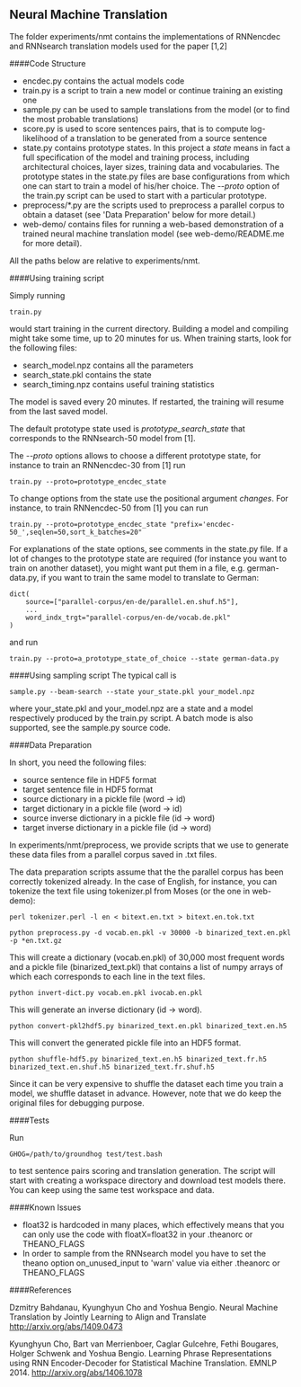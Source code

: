 Neural Machine Translation
--------------------------

The folder experiments/nmt contains the implementations of RNNencdec and
RNNsearch translation models used for the paper [1,2]

####Code Structure

- encdec.py contains the actual models code
- train.py is a script to train a new model or continue training an existing one
- sample.py can be used to sample translations from the model (or to find the
  most probable translations)
- score.py is used to score sentences pairs, that is to compute log-likelihood
  of a translation to be generated from a source sentence
- state.py contains prototype states. In this project a *state* means in fact a
  full specification of the model and training process, including architectural
  choices, layer sizes, training data and vocabularies. The prototype states in
  the state.py files are base configurations from which one can start to train a
  model of his/her choice.  The *--proto* option of the train.py script can be
  used to start with a particular prototype.
- preprocess/*.py are the scripts used to preprocess a parallel corpus to obtain
  a dataset (see 'Data Preparation' below for more detail.)
- web-demo/ contains files for running a web-based demonstration of a trained
  neural machine translation model (see web-demo/README.me for more detail).

All the paths below are relative to experiments/nmt.
  
####Using training script

Simply running
```
train.py
```
would start training in the current directory. Building a model and compiling
might take some time, up to 20 minutes for us. When training starts, look for
the following files:

- search_model.npz contains all the parameters
- search_state.pkl contains the state
- search_timing.npz contains useful training statistics

The model is saved every 20 minutes.  If restarted, the training will resume
from the last saved model. 

The default prototype state used is *prototype_search_state* that corresponds to
the RNNsearch-50 model from [1].

The *--proto* options allows to choose a different prototype state, for instance
to train an RNNencdec-30 from [1] run
```
train.py --proto=prototype_encdec_state
```

To change options from the state use the positional argument *changes*. For
instance, to train RNNencdec-50 from [1] you can run

```
train.py --proto=prototype_encdec_state "prefix='encdec-50_',seqlen=50,sort_k_batches=20"
```

For explanations of the state options, see comments in the state.py file. If a
lot of changes to the prototype state are required (for instance you want to
train on another dataset), you might want put them in a file, e.g.
german-data.py, if you want to train the same model to translate to German: 

```
dict(
    source=["parallel-corpus/en-de/parallel.en.shuf.h5"],
    ...
    word_indx_trgt="parallel-corpus/en-de/vocab.de.pkl"
)
```

and run

```
train.py --proto=a_prototype_state_of_choice --state german-data.py 
```

####Using sampling script
The typical call is
```
sample.py --beam-search --state your_state.pkl your_model.npz 
```

where your_state.pkl and your_model.npz are a state and a model respectively
produced by the train.py script.  A batch mode is also supported, see the
sample.py source code.

####Data Preparation

In short, you need the following files:
- source sentence file in HDF5 format
- target sentence file in HDF5 format
- source dictionary in a pickle file (word -> id)
- target dictionary in a pickle file (word -> id)
- source inverse dictionary in a pickle file (id -> word)
- target inverse dictionary in a pickle file (id -> word)

In experiments/nmt/preprocess, we provide scripts that we use to generate these
data files from a parallel corpus saved in .txt files. 

The data preparation scripts assume that the the parallel corpus has been
correctly tokenized already. In the case of English, for instance, you can
tokenize the text file using tokenizer.pl from Moses (or the one in web-demo):
```
perl tokenizer.perl -l en < bitext.en.txt > bitext.en.tok.txt
```

```
python preprocess.py -d vocab.en.pkl -v 30000 -b binarized_text.en.pkl -p *en.txt.gz
```
This will create a dictionary (vocab.en.pkl) of 30,000 most frequent words and a
pickle file (binarized_text.pkl) that contains a list of numpy arrays of which
each corresponds to each line in the text files. 
```
python invert-dict.py vocab.en.pkl ivocab.en.pkl
```
This will generate an inverse dictionary (id -> word).
```
python convert-pkl2hdf5.py binarized_text.en.pkl binarized_text.en.h5
```
This will convert the generated pickle file into an HDF5 format. 
```
python shuffle-hdf5.py binarized_text.en.h5 binarized_text.fr.h5 binarized_text.en.shuf.h5 binarized_text.fr.shuf.h5
```
Since it can be very expensive to shuffle the dataset each time you train a
model, we shuffle dataset in advance. However, note that we do keep the original
files for debugging purpose.

####Tests

Run
```
GHOG=/path/to/groundhog test/test.bash
```
to test sentence pairs scoring and translation generation. The script will start with creating 
a workspace directory and download test models there. You can keep using the same test workspace
and data.

####Known Issues

- float32 is hardcoded in many places, which effectively means that you can only 
  use the code with floatX=float32 in your .theanorc or THEANO_FLAGS
- In order to sample from the RNNsearch model you have to set the theano option on_unused_input to 'warn' 
  value via either .theanorc or THEANO_FLAGS

####References

Dzmitry Bahdanau, Kyunghyun Cho and Yoshua Bengio. 
Neural Machine Translation by Jointly Learning to Align and Translate
http://arxiv.org/abs/1409.0473

Kyunghyun Cho, Bart van Merrienboer, Caglar Gulcehre, Fethi Bougares, Holger Schwenk and Yoshua Bengio.
Learning Phrase Representations using RNN Encoder-Decoder for Statistical Machine Translation.
EMNLP 2014. http://arxiv.org/abs/1406.1078

